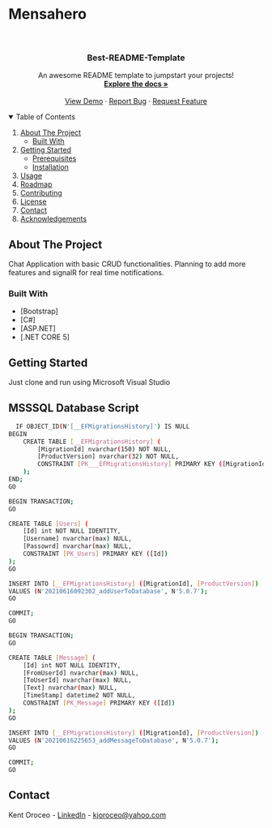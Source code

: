 # Mensahero

<!-- PROJECT LOGO -->
<br />
<p align="center">
  <h3 align="center">Best-README-Template</h3>

  <p align="center">
    An awesome README template to jumpstart your projects!
    <br />
    <a href="https://github.com/othneildrew/Best-README-Template"><strong>Explore the docs »</strong></a>
    <br />
    <br />
    <a href="https://github.com/othneildrew/Best-README-Template">View Demo</a>
    ·
    <a href="https://github.com/othneildrew/Best-README-Template/issues">Report Bug</a>
    ·
    <a href="https://github.com/othneildrew/Best-README-Template/issues">Request Feature</a>
  </p>
</p>



<!-- TABLE OF CONTENTS -->
<details open="open">
  <summary>Table of Contents</summary>
  <ol>
    <li>
      <a href="#about-the-project">About The Project</a>
      <ul>
        <li><a href="#built-with">Built With</a></li>
      </ul>
    </li>
    <li>
      <a href="#getting-started">Getting Started</a>
      <ul>
        <li><a href="#prerequisites">Prerequisites</a></li>
        <li><a href="#installation">Installation</a></li>
      </ul>
    </li>
    <li><a href="#usage">Usage</a></li>
    <li><a href="#roadmap">Roadmap</a></li>
    <li><a href="#contributing">Contributing</a></li>
    <li><a href="#license">License</a></li>
    <li><a href="#contact">Contact</a></li>
    <li><a href="#acknowledgements">Acknowledgements</a></li>
  </ol>
</details>



<!-- ABOUT THE PROJECT -->
## About The Project

  Chat Application with basic CRUD functionalities. Planning to add more features and signalR for real time notifications.

### Built With

* [Bootstrap]
* [C#]
* [ASP.NET]
* [.NET CORE 5]



<!-- GETTING STARTED -->
## Getting Started

Just clone and run using Microsoft Visual Studio 


<!-- SQL DATABASE CREATE -->
## MSSSQL Database Script
 
```sh
  IF OBJECT_ID(N'[__EFMigrationsHistory]') IS NULL
BEGIN
    CREATE TABLE [__EFMigrationsHistory] (
        [MigrationId] nvarchar(150) NOT NULL,
        [ProductVersion] nvarchar(32) NOT NULL,
        CONSTRAINT [PK___EFMigrationsHistory] PRIMARY KEY ([MigrationId])
    );
END;
GO

BEGIN TRANSACTION;
GO

CREATE TABLE [Users] (
    [Id] int NOT NULL IDENTITY,
    [Username] nvarchar(max) NULL,
    [Passowrd] nvarchar(max) NULL,
    CONSTRAINT [PK_Users] PRIMARY KEY ([Id])
);
GO

INSERT INTO [__EFMigrationsHistory] ([MigrationId], [ProductVersion])
VALUES (N'20210616092302_addUserToDatabase', N'5.0.7');
GO

COMMIT;
GO

BEGIN TRANSACTION;
GO

CREATE TABLE [Message] (
    [Id] int NOT NULL IDENTITY,
    [FromUserId] nvarchar(max) NULL,
    [ToUserId] nvarchar(max) NULL,
    [Text] nvarchar(max) NULL,
    [TimeStamp] datetime2 NOT NULL,
    CONSTRAINT [PK_Message] PRIMARY KEY ([Id])
);
GO

INSERT INTO [__EFMigrationsHistory] ([MigrationId], [ProductVersion])
VALUES (N'20210616225653_addMessageToDatabase', N'5.0.7');
GO

COMMIT;
GO


  ```



<!-- CONTACT -->
## Contact

Kent Oroceo - [LinkedIn](https://www.linkedin.com/in/kentoroceo/) - kjoroceo@yahoo.com
